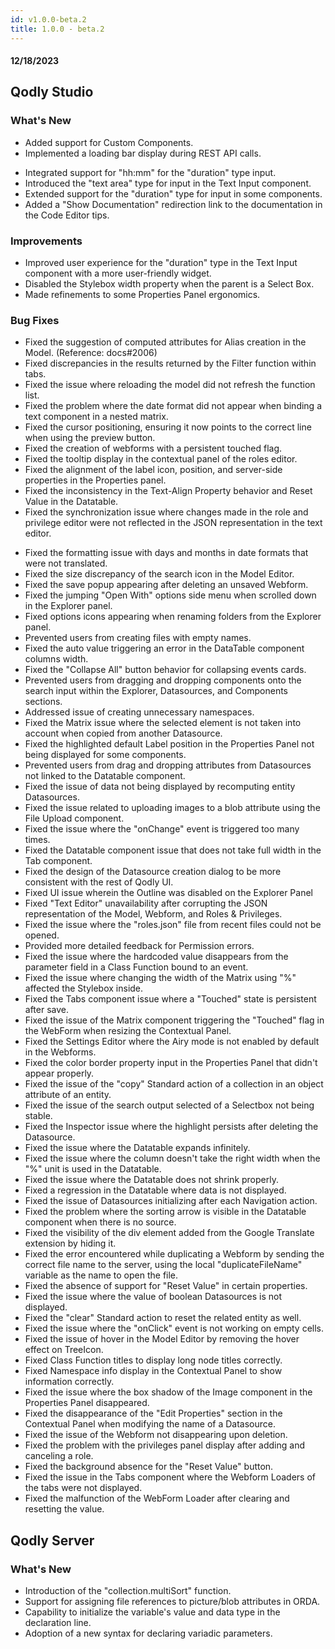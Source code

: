 ```yaml
---
id: v1.0.0-beta.2
title: 1.0.0 - beta.2
---
```



#### 12/18/2023

## Qodly Studio

<h3> What's New </h3>

- Added support for Custom Components. 
- Implemented a loading bar display during REST API calls.
<!-- 1.0.0-beta.2-rc.5 -->
- Integrated support for "hh:mm" for the "duration" type input.
- Introduced the "text area" type for input in the Text Input component.
- Extended support for the "duration" type for input in some components.
- Added a "Show Documentation" redirection link to the documentation in the Code Editor tips.

<h3> Improvements </h3> 

- Improved user experience for the "duration" type in the Text Input component with a more user-friendly widget.
- Disabled the Stylebox width property when the parent is a Select Box.
- Made refinements to some Properties Panel ergonomics.

<h3> Bug Fixes </h3>


- Fixed the suggestion of computed attributes for Alias creation in the Model. (Reference: docs#2006)
- Fixed discrepancies in the results returned by the Filter function within tabs. 
- Fixed the issue where reloading the model did not refresh the function list.
- Fixed the problem where the date format did not appear when binding a text component in a nested matrix.
- Fixed the cursor positioning, ensuring it now points to the correct line when using the preview button.
- Fixed the creation of webforms with a persistent touched flag. 
- Fixed the tooltip display in the contextual panel of the roles editor. 
- Fixed the alignment of the label icon, position, and server-side properties in the Properties panel.
- Fixed the inconsistency in the Text-Align Property behavior and Reset Value in the Datatable. 
- Fixed the synchronization issue where changes made in the role and privilege editor were not reflected in the JSON representation in the text editor.
<!-- 1.0.0-beta.2-rc.5 -->
- Fixed the formatting issue with days and months in date formats that were not translated.
- Fixed the size discrepancy of the search icon in the Model Editor.
- Fixed the save popup appearing after deleting an unsaved Webform.
- Fixed the jumping "Open With" options side menu when scrolled down in the Explorer panel.
- Fixed options icons appearing when renaming folders from the Explorer panel.
- Prevented users from creating files with empty names.
- Fixed the auto value triggering an error in the DataTable component columns width.
- Fixed the "Collapse All" button behavior for collapsing events cards.
- Prevented users from dragging and dropping components onto the search input within the Explorer, Datasources, and Components sections.
- Addressed issue of creating unnecessary namespaces.
- Fixed the Matrix issue where the selected element is not taken into account when copied from another Datasource.
- Fixed the highlighted default Label position in the Properties Panel not being displayed for some components.
- Prevented users from drag and dropping attributes from Datasources not linked to the Datatable component.
- Fixed the issue of data not being displayed by recomputing entity Datasources.
- Fixed the issue related to uploading images to a blob attribute using the File Upload component.
- Fixed the issue where the "onChange" event is triggered too many times.
- Fixed the Datatable component issue that does not take full width in the Tab component.
- Fixed the design of the Datasource creation dialog to be more consistent with the rest of Qodly UI.
- Fixed UI issue wherein the Outline was disabled on the Explorer Panel
- Fixed "Text Editor" unavailability after corrupting the JSON representation of the Model, Webform, and Roles & Privileges.
- Fixed the issue where the "roles.json" file from recent files could not be opened.
- Provided more detailed feedback for Permission errors.
- Fixed the issue where the hardcoded value disappears from the parameter field in a Class Function bound to an event.
- Fixed the issue where changing the width of the Matrix using "%" affected the Stylebox inside.
- Fixed the Tabs component issue where a "Touched" state is persistent after save.
- Fixed the issue of the Matrix component triggering the "Touched" flag in the WebForm when resizing the Contextual Panel.
- Fixed the Settings Editor where the Airy mode is not enabled by default in the Webforms.
- Fixed the color border property input in the Properties Panel that didn't appear properly.
- Fixed the issue of the "copy" Standard action of a collection in an object attribute of an entity.
- Fixed the issue of the search output selected of a Selectbox not being stable.
- Fixed the Inspector issue where the highlight persists after deleting the Datasource.
- Fixed the issue where the Datatable expands infinitely.
- Fixed the issue where the column doesn't take the right width when the "%" unit is used in the Datatable.
- Fixed the issue where the Datatable does not shrink properly.
- Fixed a regression in the Datatable where data is not displayed.
- Fixed the issue of Datasources initializing after each Navigation action.
- Fixed the problem where the sorting arrow is visible in the Datatable component when there is no source.
- Fixed the visibility of the div element added from the Google Translate extension by hiding it.
- Fixed the error encountered while duplicating a Webform by sending the correct file name to the server, using the local "duplicateFileName" variable as the name to open the file.
- Fixed the absence of support for "Reset Value" in certain properties.
- Fixed the issue where the value of boolean Datasources is not displayed.
- Fixed the "clear" Standard action to reset the related entity as well.
- Fixed the issue where the "onClick" event is not working on empty cells.
- Fixed the issue of hover in the Model Editor by removing the hover effect on TreeIcon.
- Fixed Class Function titles to display long node titles correctly.
- Fixed Namespace info display in the Contextual Panel to show information correctly.
- Fixed the issue where the box shadow of the Image component in the Properties Panel disappeared.
- Fixed the disappearance of the "Edit Properties" section in the Contextual Panel when modifying the name of a Datasource.
- Fixed the issue of the Webform not disappearing upon deletion.
- Fixed the problem with the privileges panel display after adding and canceling a role.
- Fixed the background absence for the "Reset Value" button.
- Fixed the issue in the Tabs component where the Webform Loaders of the tabs were not displayed.
- Fixed the malfunction of the WebForm Loader after clearing and resetting the value.

## Qodly Server

<h3> What's New </h3>

- Introduction of the "collection.multiSort" function.
- Support for assigning file references to picture/blob attributes in ORDA.
- Capability to initialize the variable's value and data type in the declaration line.
- Adoption of a new syntax for declaring variadic parameters.